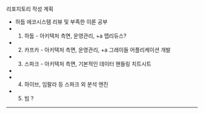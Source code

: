 리포지토리 작성 계획
- 하둡 에코시스템 리뷰 및 부족한 이론 공부
- 1. 하둡 - 아키텍처 측면, 운영관리, +a 맵리듀스?
- 2. 카프카 - 아키텍처 측면, 운영관리, +a 그레이들 어플리케이션 개발 
- 3. 스파크 - 아키텍처 측면, 기본적인 데이터 핸들링 치트시트
-
- 4. 하이브, 임팔라 등 스파크 외 분석 엔진 
- 5. 빔 ?

---
